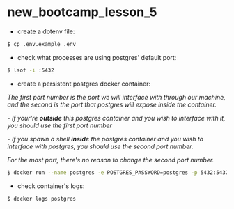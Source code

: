 # new_bootcamp_lesson_5

- create a dotenv file:

```bash
$ cp .env.example .env
```

- check what processes are using postgres' default port:

```bash
$ lsof -i :5432
```

- create a persistent postgres docker container:

_The first port number is the port we will interface with through our machine, and the second is the port that postgres will expose inside the container._

_- If your're **outside** this postgres container and you wish to interface with it, you should use the first port number_

_- If you spawn a shell **inside** the postgres container and you wish to interface with postgres, you should use the second port number._

_For the most part, there's no reason to change the second port number._

```bash
$ docker run --name postgres -e POSTGRES_PASSWORD=postgres -p 5432:5432 -d -t postgres
```

- check container's logs:

```bash
$ docker logs postgres
```

